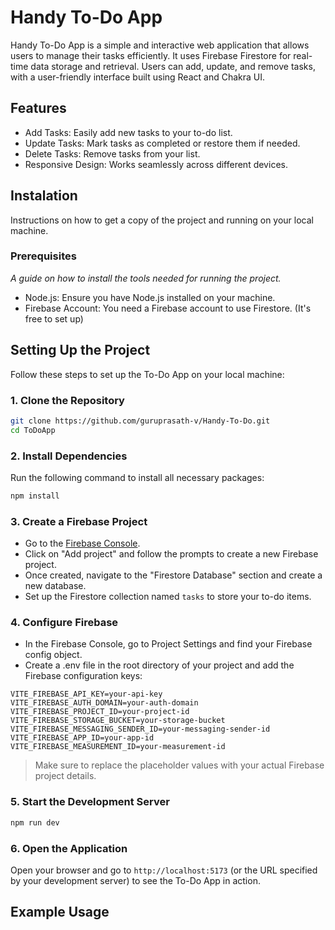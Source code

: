 # Handy To-Do App

Handy To-Do App is a simple and interactive web application that allows users to manage their tasks efficiently. It uses Firebase Firestore for real-time data storage and retrieval. Users can add, update, and remove tasks, with a user-friendly interface built using React and Chakra UI.

## Features
* Add Tasks: Easily add new tasks to your to-do list.
* Update Tasks: Mark tasks as completed or restore them if needed.
* Delete Tasks: Remove tasks from your list.
* Responsive Design: Works seamlessly across different devices.



## Instalation

Instructions on how to get a copy of the project and running on your local machine.

### Prerequisites

_A guide on how to install the tools needed for running the project._
* Node.js: Ensure you have Node.js installed on your machine.
* Firebase Account: You need a Firebase account to use Firestore. (It's free to set up)

## Setting Up the Project
Follow these steps to set up the To-Do App on your local machine:
### 1. Clone the Repository


```bash
git clone https://github.com/guruprasath-v/Handy-To-Do.git
cd ToDoApp
```

### 2. Install Dependencies
Run the following command to install all necessary packages:

```bash
npm install
```

### 3. Create a Firebase Project
- Go to the [Firebase Console](https://console.firebase.google.com/).
- Click on "Add project" and follow the prompts to create a new Firebase project.
- Once created, navigate to the "Firestore Database" section and create a new database.
- Set up the Firestore collection named `tasks` to store your to-do items.

### 4. Configure Firebase

 - In the Firebase Console, go to Project Settings and find your Firebase config object.
 - Create a .env file in the root directory of your project and add the Firebase configuration keys:
```
VITE_FIREBASE_API_KEY=your-api-key
VITE_FIREBASE_AUTH_DOMAIN=your-auth-domain
VITE_FIREBASE_PROJECT_ID=your-project-id
VITE_FIREBASE_STORAGE_BUCKET=your-storage-bucket
VITE_FIREBASE_MESSAGING_SENDER_ID=your-messaging-sender-id
VITE_FIREBASE_APP_ID=your-app-id
VITE_FIREBASE_MEASUREMENT_ID=your-measurement-id
```
> Make sure to replace the placeholder values with your actual Firebase project details.


### 5. Start the Development Server
```bash
npm run dev
```
### 6. Open the Application
Open your browser and go to `http://localhost:5173` (or the URL specified by your development server) to see the To-Do App in action.

## Example Usage
